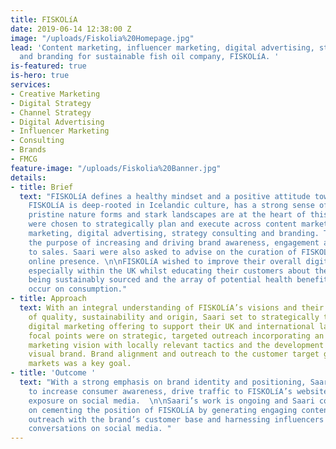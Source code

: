 ```yaml
---
title: FISKOLíA
date: 2019-06-14 12:38:00 Z
image: "/uploads/Fiskolia%20Homepage.jpg"
lead: 'Content marketing, influencer marketing, digital advertising, strategy consulting
  and branding for sustainable fish oil company, FISKOLíA. '
is-featured: true
is-hero: true
services:
- Creative Marketing
- Digital Strategy
- Channel Strategy
- Digital Advertising
- Influencer Marketing
- Consulting
- Brands
- FMCG
feature-image: "/uploads/Fiskolia%20Banner.jpg"
details:
- title: Brief
  text: "FISKOLíA defines a healthy mindset and a positive attitude towards life.
    FISKOLíA is deep-rooted in Icelandic culture, has a strong sense of origin and
    pristine nature forms and stark landscapes are at the heart of this brand.   \n\nSaari
    were chosen to strategically plan and execute across content marketing, influencer
    marketing, digital advertising, strategy consulting and branding. This was for
    the purpose of increasing and driving brand awareness, engagement and conversion
    to sales. Saari were also asked to advise on the curation of FISKOLíA’s international
    online presence. \n\nFISKOLíA wished to improve their overall digital visibility
    especially within the UK whilst educating their customers about their products
    being sustainably sourced and the array of potential health benefits which can
    occur on consumption."
- title: Approach
  text: With an integral understanding of FISKOLíA’s visions and their principal values
    of quality, sustainability and origin, Saari set to strategically transform FISKOLíA’s
    digital marketing offering to support their UK and international launch. The key
    focal points were on strategic, targeted outreach incorporating an international
    marketing vision with locally relevant tactics and the development of a clear
    visual brand. Brand alignment and outreach to the customer target groups in multiple
    markets was a key goal.
- title: 'Outcome '
  text: "With a strong emphasis on brand identity and positioning, Saari were able
    to increase consumer awareness, drive traffic to FISKOLíA’s website and grow FISKOLíA’s
    exposure on social media.  \n\nSaari’s work is ongoing and Saari continue to work
    on cementing the position of FISKOLíA by generating engaging content, promoting
    outreach with the brand’s customer base and harnessing influencers to join the
    conversations on social media. "
---
```


